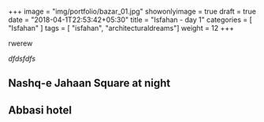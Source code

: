 +++
image = "img/portfolio/bazar_01.jpg"
showonlyimage = true
draft = true
date = "2018-04-1T22:53:42+05:30"
title = "Isfahan -  day 1"
categories = [ "Isfahan" ]
tags = [ "isfahan", "architecturaldreams"]
weight = 12
+++

rwerew 

*dfdsfdfs*
<!--more-->

## Nashq-e Jahaan Square at night


## Abbasi hotel 




